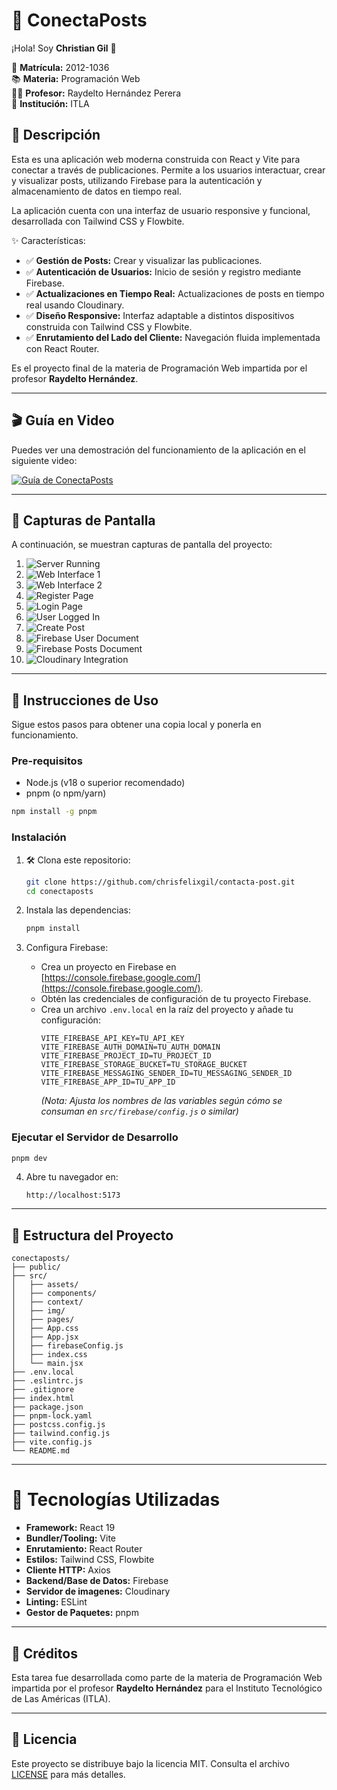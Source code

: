 # 🚀 ConectaPosts

¡Hola! Soy **Christian Gil** 👋

📌 **Matrícula:** 2012-1036  
📚 **Materia:** Programación Web  
👨‍🏫 **Profesor:** Raydelto Hernández Perera  
🏫 **Institución:** ITLA  

## 📲 Descripción

Esta es una aplicación web moderna construida con React y Vite para conectar a través de publicaciones. Permite a los usuarios interactuar, crear y visualizar posts, utilizando Firebase para la autenticación y almacenamiento de datos en tiempo real.

La aplicación cuenta con una interfaz de usuario responsive y funcional, desarrollada con Tailwind CSS y Flowbite.

✨ Características:

- ✅ **Gestión de Posts:** Crear y visualizar las publicaciones.
- ✅ **Autenticación de Usuarios:** Inicio de sesión y registro mediante Firebase.
- ✅ **Actualizaciones en Tiempo Real:** Actualizaciones de posts en tiempo real usando Cloudinary.
- ✅ **Diseño Responsive:** Interfaz adaptable a distintos dispositivos construida con Tailwind CSS y Flowbite.
- ✅ **Enrutamiento del Lado del Cliente:** Navegación fluida implementada con React Router.

Es el proyecto final de la materia de Programación Web impartida por el profesor **Raydelto Hernández**.

---

## 🎬 Guía en Video

Puedes ver una demostración del funcionamiento de la aplicación en el siguiente video:

[![Guía de ConectaPosts](https://img.youtube.com/vi/FwVJqLNeFpo/0.jpg)](https://youtu.be/FwVJqLNeFpo)

---

## 📸 Capturas de Pantalla

A continuación, se muestran capturas de pantalla del proyecto:

1.  ![Server Running](img/img1-server-run.png)
2.  ![Web Interface 1](img/img2-web1.png)
3.  ![Web Interface 2](img/img3-web2.png)
4.  ![Register Page](img/img4-register.png)
5.  ![Login Page](img/img5-login.png)
6.  ![User Logged In](img/img6-user-logged.png)
7.  ![Create Post](img/img7-create-post.png)
8.  ![Firebase User Document](img/img8-firebase-userDocument.png)
9.  ![Firebase Posts Document](img/img9-firebase-postsDocument.png)
10. ![Cloudinary Integration](img/img10-cloudinary.png)

---

## 🚀 Instrucciones de Uso

Sigue estos pasos para obtener una copia local y ponerla en funcionamiento.

### Pre-requisitos

*   Node.js (v18 o superior recomendado)
*   pnpm (o npm/yarn)

```bash
npm install -g pnpm
```

### Instalación

1.  🛠️ Clona este repositorio:

    ```bash
    git clone https://github.com/chrisfelixgil/contacta-post.git
    cd conectaposts
    ```

2.  Instala las dependencias:

    ```bash
    pnpm install
    ```

3.  Configura Firebase:
    *   Crea un proyecto en Firebase en [https://console.firebase.google.com/](https://console.firebase.google.com/).
    *   Obtén las credenciales de configuración de tu proyecto Firebase.
    *   Crea un archivo `.env.local` en la raíz del proyecto y añade tu configuración:
        ```env
        VITE_FIREBASE_API_KEY=TU_API_KEY
        VITE_FIREBASE_AUTH_DOMAIN=TU_AUTH_DOMAIN
        VITE_FIREBASE_PROJECT_ID=TU_PROJECT_ID
        VITE_FIREBASE_STORAGE_BUCKET=TU_STORAGE_BUCKET
        VITE_FIREBASE_MESSAGING_SENDER_ID=TU_MESSAGING_SENDER_ID
        VITE_FIREBASE_APP_ID=TU_APP_ID
        ```
        *(Nota: Ajusta los nombres de las variables según cómo se consuman en `src/firebase/config.js` o similar)*

### Ejecutar el Servidor de Desarrollo

```bash
pnpm dev
```

4.  Abre tu navegador en:

    ```
    http://localhost:5173
    ```

---

## 🧱 Estructura del Proyecto 

```
conectaposts/
├── public/
├── src/
│   ├── assets/
│   ├── components/
│   ├── context/
│   ├── img/
│   ├── pages/
│   ├── App.css
│   ├── App.jsx
│   ├── firebaseConfig.js
│   ├── index.css
│   └── main.jsx
├── .env.local
├── .eslintrc.js
├── .gitignore
├── index.html
├── package.json
├── pnpm-lock.yaml
├── postcss.config.js
├── tailwind.config.js
├── vite.config.js
└── README.md
```

---

# 🚀 Tecnologías Utilizadas

*   **Framework:** React 19
*   **Bundler/Tooling:** Vite
*   **Enrutamiento:** React Router
*   **Estilos:** Tailwind CSS, Flowbite
*   **Cliente HTTP:** Axios
*   **Backend/Base de Datos:** Firebase
*   **Servidor de imagenes:** Cloudinary
*   **Linting:** ESLint
*   **Gestor de Paquetes:** pnpm

---

## 🙏 Créditos

Esta tarea fue desarrollada como parte de la materia de Programación Web impartida por el profesor **Raydelto Hernández** para el Instituto Tecnológico de Las Américas (ITLA).

---

## 📄 Licencia

Este proyecto se distribuye bajo la licencia MIT. Consulta el archivo [LICENSE](LICENSE) para más detalles.





